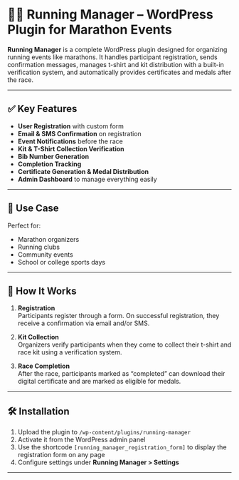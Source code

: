 # 🏃‍♂️ Running Manager – WordPress Plugin for Marathon Events

**Running Manager** is a complete WordPress plugin designed for organizing running events like marathons. It handles participant registration, sends confirmation messages, manages t-shirt and kit distribution with a built-in verification system, and automatically provides certificates and medals after the race.

---

## ✅ Key Features

- **User Registration** with custom form
- **Email & SMS Confirmation** on registration
- **Event Notifications** before the race
- **Kit & T-Shirt Collection Verification**
- **Bib Number Generation**
- **Completion Tracking**
- **Certificate Generation & Medal Distribution**
- **Admin Dashboard** to manage everything easily

---

## 📸 Use Case

Perfect for:
- Marathon organizers
- Running clubs
- Community events
- School or college sports days

---

## 🚀 How It Works

1. **Registration**  
   Participants register through a form. On successful registration, they receive a confirmation via email and/or SMS.

2. **Kit Collection**  
   Organizers verify participants when they come to collect their t-shirt and race kit using a verification system.

3. **Race Completion**  
   After the race, participants marked as “completed” can download their digital certificate and are marked as eligible for medals.

---

## 🛠️ Installation

1. Upload the plugin to `/wp-content/plugins/running-manager`
2. Activate it from the WordPress admin panel
3. Use the shortcode `[running_manager_registration_form]` to display the registration form on any page
4. Configure settings under **Running Manager > Settings**

---


